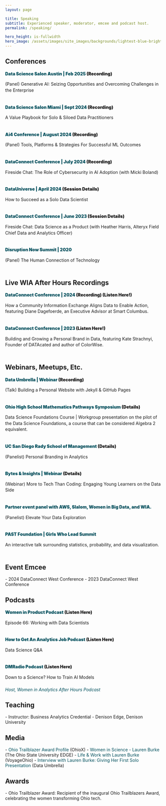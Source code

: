 ```yaml
---
layout: page

title: Speaking
subtitle: Experienced speaker, moderator, emcee and podcast host.
permalink: /speaking/

hero_height: is-fullwidth
hero_image: /assets/images/site_images/backgrounds/lightest-blue-bright.png
---
```


<h2> Conferences </h2>
<div STYLE="line-height:1.4">
<p style="text-decoration: none; color:#02505d; font-weight:900;">Data Science Salon Austin | Feb 2025 <a href="https://youtu.be/YEGdssuoq-w?si=JclCB4ETgAtrm4dx" target="_blank" style="text-decoration: none; font-weight:900;"> (Recording)</a></p>
(Panel) Generative AI: Seizing Opportunities and Overcoming Challenges in the Enterprise
</div>
<div style="line-height:150%;"><br></div>
<div STYLE="line-height:1.4">
<p style="text-decoration: none; color:#02505d; font-weight:900;">Data Science Salon Miami | Sept 2024 <a href="https://youtu.be/_w3R-PSQxqE?si=_aE-vQ-EJrPi4N2Z" target="_blank" style="text-decoration: none; font-weight:900;"> (Recording)</a>
</p> A Value Playbook for Solo & Siloed Data Practitioners</div>
<div style="line-height:150%;"><br></div>
<div STYLE="line-height:1.4">
<p style="text-decoration: none; color:#02505d; font-weight:900;">Ai4 Conference | August 2024
 <a href="https://youtu.be/yJlb-jZXS1k?si=kxnUPsr6TQHj_bUF" target="_blank" style="text-decoration: none; font-weight:900;"> (Recording)</a> 
 </p>(Panel) Tools, Platforms & Strategies For Successful ML Outcomes
</div>
<div style="line-height:150%;"><br></div>

<div STYLE="line-height:1.4">
<p style="text-decoration: none; color:#02505d; font-weight:900;">DataConnect Conference | July 2024
 <a href="https://youtu.be/gsru5DbOgvE?si=hA6nfWJngkpLBryF" target="_blank" style="text-decoration: none; font-weight:900;"> (Recording)</a></p>
Fireside Chat: The Role of Cybersecurity in AI Adoption (with Micki Boland)
</div>
<div style="line-height:150%;"><br></div>

<div STYLE="line-height:1.4">
<p style="text-decoration: none; color:#02505d; font-weight:900;">DataUniverse | April 2024 <a href="https://www.datauniverseevent.com/en-us/experience-and-learn/agenda/session-details.3601.214338.how-to-succeed-as-a-solo-data-scientist.html" target="_blank" style="text-decoration: none; font-weight:900;"> (Session Details)</a> </p>
How to Succeed as a Solo Data Scientist
</div>
<div style="line-height:150%;"><br></div>

<div STYLE="line-height:1.4">
<p style="text-decoration: none; color:#02505d; font-weight:900;">DataConnect Conference | June 2023 <a href="https://youtu.be/1Uh_i29GcLU?si=jOUx9iDLDD33I9lx" target="_blank" style="text-decoration: none; font-weight:900;"> (Session Details)</a></p>Fireside Chat: Data Science as a Product (with Heather Harris, Alteryx Field Chief Data and Analytics Officer)
</div>
<div style="line-height:150%;"><br></div>

<div STYLE="line-height:1.4">
<p style="text-decoration: none; color:#02505d; font-weight:900;">Disruption Now Summit | 2020 </p>
(Panel) The Human Connection of Technology
</div>
<div style="line-height:150%;"><br></div>


<h2> Live WIA After Hours Recordings </h2>
<div STYLE="line-height:1.4">
<p style="text-decoration: none; color:#02505d; font-weight:900;">DataConnect Conference | 2024 <a href="https://youtu.be/uUrg6tU4fX8?si=ZsPlSsG1_UWIRkrV" target="_blank" style="text-decoration: none; font-weight:900;"> (Recording)</a><a href="https://www.womeninanalytics.com/podcast-episodes/ep17" target="_blank" style="text-decoration: none; font-weight:900;"> (Listen Here!)</a></p>
How a Community Information Exchange Aligns Data to Enable Action, featuring Diane Dagefoerde, an Executive Advisor at Smart Columbus.
</div>
<div style="line-height:150%;"><br></div>
<div STYLE="line-height:1.4">
<p style="text-decoration: none; color:#02505d; font-weight:900;">DataConnect Conference | 2023 <a href="https://www.womeninanalytics.com/podcast-episodes/ep17" target="_blank" style="text-decoration: none; font-weight:900;"> (Listen Here!)</a></p>
Building and Growing a Personal Brand in Data, featuring Kate Strachnyi, Founder of DATAcated and author of ColorWise.
</div>
<div style="line-height:150%;"><br></div>


<h2> Webinars, Meetups, Etc. </h2>
<div STYLE="line-height:1.4">
<p style="text-decoration: none; color:#02505d; font-weight:900;">Data Umbrella | Webinar <a href="https://youtu.be/7SBXl94xNl8" target="_blank" style="text-decoration: none; font-weight:900;"> (Recording)</a></p>(Talk) Building a Personal Website with Jekyll & GitHub Pages
</div>
<div style="line-height:150%;"><br></div>
<div STYLE="line-height:1.4">
<p style="text-decoration: none; color:#02505d; font-weight:900;">Ohio High School Mathematics Pathways Symposium<a href="https://education.ohio.gov/Topics/Learning-in-Ohio/Mathematics/Resources-for-Mathematics/Math-Pathways#High%20School%20Mathematics%20Pathways%20Symposium" target="_blank" style="text-decoration: none; font-weight:900;"> (Details)</a>
</p>Data Science Foundations Course | Workgroup presentation on the pilot of the Data Science Foundations, a course that can be considered Algebra 2 equivalent.
</div>
<div style="line-height:150%;"><br></div>
<div STYLE="line-height:1.4">
<p style="text-decoration: none; color:#02505d; font-weight:900;">UC San Diego Rady School of Management<a href="https://education.ohio.gov/Topics/Learning-in-Ohio/Mathematics/Resources-for-Mathematics/Math-Pathways#High%20School%20Mathematics%20Pathways%20Symposium" target="_blank" style="text-decoration: none; font-weight:900;"> (Details)</a></p>
(Panelist) Personal Branding in Analytics
</div>
<div style="line-height:150%;"><br></div>
<div STYLE="line-height:1.4">
<p style="text-decoration: none; color:#02505d; font-weight:900;">Bytes & Insights | Webinar<a href="https://youtu.be/gLKcdTkkqcc" target="_blank" style="text-decoration: none; font-weight:900;"> (Details)</a></p>
(Webinar) More to Tech Than Coding: Engaging Young Learners on the Data Side
</div>
<div style="line-height:150%;"><br></div>
<div STYLE="line-height:1.4">
<p style="text-decoration: none; color:#02505d; font-weight:900;">Partner event panel with AWS, Slalom, Women in Big Data, and WIA. </p>
(Panelist) Elevate Your Data Exploration</div>
<div style="line-height:150%;"><br></div>
<div STYLE="line-height:1.4">
<p style="text-decoration: none; color:#02505d; font-weight:900;">PAST Foundation | Girls Who Lead Summit </p>
  An interactive talk surrounding statistics, probability, and data visualization.</div>
<div style="line-height:150%;"><br></div>


<h2> Event Emcee </h2>
- 2024 DataConnect West Conference
- 2023 DataConnect West Conference


<h2> Podcasts </h2>
<div STYLE="line-height:1.4">
<p style="text-decoration: none; color:#02505d; font-weight:900;">Women in Product Podcast <a href="https://womenpm.org/podcast/episode-66-working-with-data-scientists/" target="_blank" style="text-decoration: none; font-weight:900;"> (Listen Here)</a></p>
Episode 66: Working with Data Scientists
</div>
<div style="line-height:150%;"><br></div>

<div STYLE="line-height:1.4">
<p style="text-decoration: none; color:#02505d; font-weight:900;">How to Get An Analytics Job Podcast <a href="https://www.youtube.com/live/hd4P-5qQmGM" target="_blank" style="text-decoration: none; font-weight:900;"> (Listen Here)</a></p>
Data Science Q&A
</div>
<div style="line-height:150%;"><br></div>

<div STYLE="line-height:1.4">
<p style="text-decoration: none; color:#02505d; font-weight:900;">DMRadio Podcast <a href="https://www.audacy.com/podcast/dmradio-podcast-75135/episodes/down-to-a-science-how-to-train-ai-models-58cd3" target="_blank" style="text-decoration: none; font-weight:900;"> (Listen Here)</a></p>
Down to a Science? How to Train AI Models</div>
<div style="line-height:150%;"><br></div>

<div STYLE="line-height:2"></div>
<a href="https://www.womeninanalytics.com/podcast" target="_blank" style="text-decoration: none; color:#02505d"><i>Host, Women in Analytics After Hours Podcast</i></a>


<h2> Teaching </h2>
- Instructor: Business Analytics Credential - Denison Edge, Denison University 


<h2> Media </h2>
- <a href="https://www.ohiox.org/profiles/lauren-burke" target="_blank" style="text-decoration: none; color:#02505d">Ohio Trailblazer Award Profile</a> (OhioX)
- <a href="https://edge.ehe.osu.edu/2023/02/08/women-in-science-lauren-burke" target="_blank" style="text-decoration: none; color:#02505d">Women in Science - Lauren Burke</a> (The Ohio State University EDGE)
- <a href="https://voyageohio.com/interview/life-work-with-lauren-burke-of-worthington/" target="_blank" style="text-decoration: none; color:#02505d">Life & Work with Lauren Burke</a> (VoyageOhio)
- <a href="https://blog.dataumbrella.org/lburke" target="_blank" style="text-decoration: none; color:#02505d">Interview with Lauren Burke: Giving Her First Solo Presentation</a> (Data Umbrella)


<h2> Awards </h2>
- Ohio Trailblazer Award: Recipient of the inaugural Ohio Trailblazers Award, celebrating the women transforming Ohio tech.
